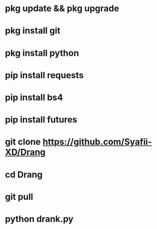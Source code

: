# pkg update && pkg upgrade

# pkg install git

# pkg install python

# pip install requests

# pip install bs4

# pip install futures

# git clone https://github.com/Syafii-XD/Drang

# cd Drang

# git pull

# python drank.py





